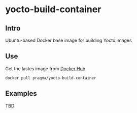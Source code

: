 # yocto-build-container

## Intro

Ubuntu-based Docker base image for building Yocto images

## Use

Get the lastes image from [Docker Hub](https://hub.docker.com/r/praqma/yocto-build-container/)

```
docker pull praqma/yocto-build-container
```

## Examples

TBD
